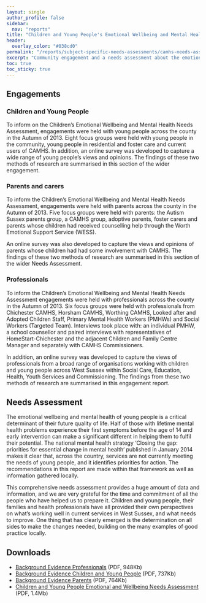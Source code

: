```yaml
---
layout: single
author_profile: false
sidebar:
  nav: "reports"
title: "Children and Young People's Emotional Wellbeing and Mental Health Needs Assessment"
header:
  overlay_color: "#038cd0"
permalink: "/reports/subject-specific-needs-assessments/camhs-needs-assessment/"
excerpt: "Community engagement and a needs assessment about the emotional wellbeing and mental health of children and young people within West Sussex."
toc: true
toc_sticky: true
---
```


## Engagements

### Children and Young People

To inform on the Children’s Emotional Wellbeing and Mental Health Needs Assessment, engagements were held with young people across the county in the Autumn of 2013. Eight focus groups were held with young people in the community, young people in residential and foster care and current users of CAMHS. In addition, an online survey was developed to capture a wide range of young people’s views and opinions. The findings of these two methods of research are summarised in this section of the wider engagement.
 
### Parents and carers

To inform the Children’s Emotional Wellbeing and Mental Health Needs Assessment, engagements were held with parents across the county in the Autumn of 2013. Five focus groups were held with parents: the Autism Sussex parents group, a CAMHS group, adoptive parents, foster carers and parents whose children had received counselling help through the Worth Emotional Support Service (WESS).

An online survey was also developed to capture the views and opinions of parents whose children had had some involvement with CAMHS. The findings of these two methods of research are summarised in this section of the wider Needs Assessment.
 
### Professionals

To inform the Children’s Emotional Wellbeing and Mental Health Needs Assessment engagements were held with professionals across the county in the Autumn of 2013. Six focus groups were held with professionals from Chichester CAMHS, Horsham CAMHS, Worthing CAMHS, Looked after and Adopted Children Staff, Primary Mental Health Workers (PMHWs) and Social Workers (Targeted Team). Interviews took place with: an individual PMHW, a school counsellor and paired interviews with representatives of HomeStart-Chichester and the adjacent Children and Family Centre Manager and separately with CAMHS Commissioners.

In addition, an online survey was developed to capture the views of professionals from a broad range of organisations working with children and young people across West Sussex within Social Care, Education, Health, Youth Services and Commissioning. The findings from these two methods of research are summarised in this engagement report.

## Needs Assessment

The emotional wellbeing and mental health of young people is a critical determinant of their future quality of life. Half of those with lifetime mental health problems experience their first symptoms
before the age of 14 and early intervention can make a significant different in helping them to fulfil their potential. The national mental health strategy ‘Closing the gap: priorities for essential change in mental health‘ published in January 2014 makes it clear that, across the country, services are not currently meeting the needs of young people, and it identifies priorities for action. The recommendations in this report are made within that framework as well as information gathered locally.

This comprehensive needs assessment provides a huge amount of data and information, and we are very grateful for the time and commitment of all the people who have helped us to prepare it. Children and young people, their families and health professionals have all provided their own perspectives on what’s working well in current services in West Sussex, and what needs to improve. One thing that has clearly emerged is the determination on all sides to make the changes needed, building on the many examples of good practice locally.

## Downloads

* [Background Evidence Professionals](/assets/core/Background-Evidence-Professionals-FINAL.pdf) (PDF, 948Kb)
* [Background Evidence Children and Young People](/assets/core/Background-Evidence-Children-and-young-people-FINAL.pdf) (PDF, 737Kb)
* [Background Evidence Parents](/assets/core/Background-Evidence-Parents-FINAL.pdf) (PDF, 764Kb)
* [Children and Young People Emotional and Wellbeing Needs Assessment](/assets/core/WEST-SUSSEX-Children-and-Young-People-Emotional-and-Well-Being-Needs-Assessment-June-2014.pdf) (PDF, 1.4Mb)

